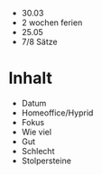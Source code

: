 - 30.03
- 2 wochen ferien
- 25.05
- 7/8 Sätze

# Inhalt
- Datum
- Homeoffice/Hyprid
- Fokus
- Wie viel
- Gut
- Schlecht
- Stolpersteine
